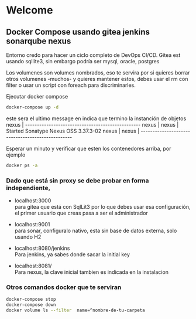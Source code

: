 # Welcome
## Docker Compose usando gitea jenkins sonarqube nexus

Entorno credo para hacer un ciclo completo de DevOps CI/CD.
Gitea est usando sqllite3, sin embargo podría ser  mysql, oracle, postgres

Los volumenes son volumes nombrados, eso te servira por si quieres borrar otros volumenes -muchos- y quieres mantener estos, debes usar el rm con filter o usar un script con foreach para discriminarles.

Ejecutar docker compose
```sh
docker-compose up -d
```
este sera el ultimo message en indica que termino la instanción de objetos 
nexus            | -------------------------------------------------
nexus            |
nexus            | Started Sonatype Nexus OSS 3.37.3-02
nexus            |
nexus            | -------------------------------------------------




Esperar un minuto y verificar que esten los contenedores arriba, por ejemplo 
```sh
docker ps -a 
```
### Dado que está sin proxy se debe probar en forma independiente, 

- localhost:3000  
para gitea que está con SqlLit3 por lo que debes usar esa configuración, el primer usuario que creas pasa a ser el administrador

- localhost:9001  
para sonar, configuralo nativo, esta sin base de datos externa, solo usando H2

- localhost:8080/jenkins     
Para jenkins, ya sabes donde sacar la initial key

- localhost:8081/     
Para nexus, la clave inicial tambien es indicada en la instalacion



### Otros comandos docker que te serviran 
```sh
docker-compose stop 
docker-compose down
docker volume ls --filter  name=^nombre-de-tu-carpeta
```
